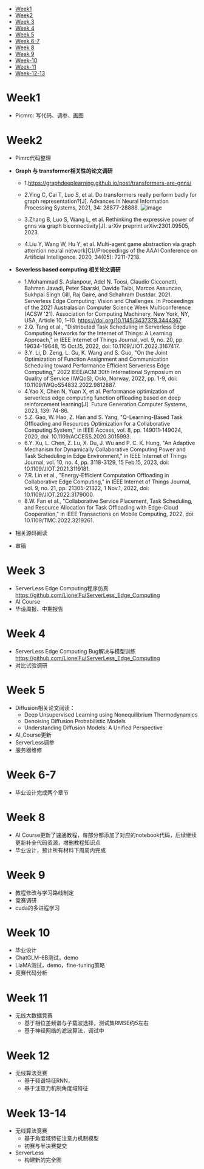 - [Week1](#week1)
- [Week2](#week2)
- [Week 3](#week-3)
- [Week 4](#week-4)
- [Week 5](#week-5)
- [Week 6-7](#week-6-7)
- [Week 8](#week-8)
- [Week 9](#week-9)
- [Week-10](#week-10)
- [Week-11](#week-11)
- [Week-12-13](#week-12-13)


# Week1
- Picmrc: 写代码、调参、画图
# Week2
- Pimrc代码整理
- **Graph 与 transformer相关性的论文调研**
  - 1.https://graphdeeplearning.github.io/post/transformers-are-gnns/
  - 2.Ying C, Cai T, Luo S, et al. Do transformers really perform badly for graph representation?[J]. Advances in Neural Information Processing Systems, 2021, 34: 28877-28888.
![image](https://user-images.githubusercontent.com/90789521/228771067-5e7a526b-33e7-425b-a2be-e73bcf97a833.png)

  - 3.Zhang B, Luo S, Wang L, et al. Rethinking the expressive power of gnns via graph biconnectivity[J]. arXiv preprint arXiv:2301.09505, 2023.
  - 4.Liu Y, Wang W, Hu Y, et al. Multi-agent game abstraction via graph attention neural network[C]//Proceedings of the AAAI Conference on Artificial Intelligence. 2020, 34(05): 7211-7218.
- **Severless based computing 相关论文调研**
  - 1.Mohammad S. Aslanpour, Adel N. Toosi, Claudio Cicconetti, Bahman Javadi, Peter Sbarski, Davide Taibi, Marcos Assuncao, Sukhpal Singh Gill, Raj Gaire, and Schahram Dustdar. 2021. Serverless Edge Computing: Vision and Challenges. In Proceedings of the 2021 Australasian Computer Science Week Multiconference (ACSW '21). Association for Computing Machinery, New York, NY, USA, Article 10, 1–10. https://doi.org/10.1145/3437378.3444367
  - 2.Q. Tang et al., "Distributed Task Scheduling in Serverless Edge Computing Networks for the Internet of Things: A Learning Approach," in IEEE Internet of Things Journal, vol. 9, no. 20, pp. 19634-19648, 15 Oct.15, 2022, doi: 10.1109/JIOT.2022.3167417.
  - 3.Y. Li, D. Zeng, L. Gu, K. Wang and S. Guo, "On the Joint Optimization of Function Assignment and Communication Scheduling toward Performance Efficient Serverless Edge Computing," 2022 IEEE/ACM 30th International Symposium on Quality of Service (IWQoS), Oslo, Norway, 2022, pp. 1-9, doi: 10.1109/IWQoS54832.2022.9812887.
  - 4.Yao X, Chen N, Yuan X, et al. Performance optimization of serverless edge computing function offloading based on deep reinforcement learning[J]. Future Generation Computer Systems, 2023, 139: 74-86.
  - 5.Z. Gao, W. Hao, Z. Han and S. Yang, "Q-Learning-Based Task Offloading and Resources Optimization for a Collaborative Computing System," in IEEE Access, vol. 8, pp. 149011-149024, 2020, doi: 10.1109/ACCESS.2020.3015993.
  - 6.Y. Xu, L. Chen, Z. Lu, X. Du, J. Wu and P. C. K. Hung, "An Adaptive Mechanism for Dynamically Collaborative Computing Power and Task Scheduling in Edge Environment," in IEEE Internet of Things Journal, vol. 10, no. 4, pp. 3118-3129, 15 Feb.15, 2023, doi: 10.1109/JIOT.2021.3119181.
  - 7.R. Lin et al., "Energy-Efficient Computation Offloading in Collaborative Edge Computing," in IEEE Internet of Things Journal, vol. 9, no. 21, pp. 21305-21322, 1 Nov.1, 2022, doi: 10.1109/JIOT.2022.3179000.
  - 8.W. Fan et al., "Collaborative Service Placement, Task Scheduling, and Resource Allocation for Task Offloading with Edge-Cloud Cooperation," in IEEE Transactions on Mobile Computing, 2022, doi: 10.1109/TMC.2022.3219261.

- 相关源码阅读
- 审稿
# Week 3
- ServerLess Edge Computing程序仿真
https://github.com/LionelFu/ServerLess_Edge_Computing
- AI Course
- 毕设周报、中期报告
# Week 4
- ServerLess Edge Computing Bug解决与模型训练 https://github.com/LionelFu/ServerLess_Edge_Computing
- 对比试验调研

# Week 5
- Diffusion相关论文阅读：
  - Deep Unsupervised Learning using Nonequilibrium Thermodynamics
  - Denoising Diffusion Probabilistic Models
  - Understanding Diffusion Models: A Unified Perspective
- AI_Course更新
- ServerLess调参
- 服务器维修
# Week 6-7
- 毕业设计完成两个章节
  
# Week 8
- AI Course更新了速通教程，每部分都添加了对应的notebook代码，后续继续更新补全代码资源，增删教程知识点
- 毕业设计，预计所有材料下周周内完成

# Week 9
- 教程修改与学习路线制定
- 竞赛调研
- cuda的多进程学习

# Week 10
- 毕业设计
- ChatGLM-6B测试，demo
- LlaMA测试，demo，fine-tuning策略
- 竞赛代码分析
# Week 11
- 无线大数据竞赛
  - 基于相位差频谱与子载波选择，测试集RMSE约5左右
  - 基于神经网络的滤波算法，调试中
 
# Week 12
- 无线算法竞赛
  - 基于频谱特征RNN，
  - 基于注意力机制角度域特征
 
# Week 13-14
- 无线算法竞赛
  - 基于角度域特征注意力机制模型
  - 初赛与半决赛提交
- ServerLess
  - 构建新的完全图
